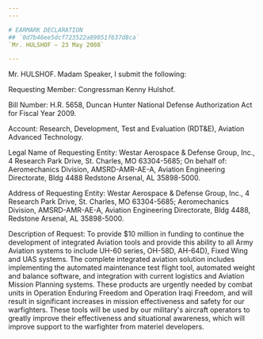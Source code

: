 ```yaml
---
---

# EARMARK DECLARATION
## `0d7b46ee5dcf723522a89051f637d8ca`
`Mr. HULSHOF — 23 May 2008`

---
```



Mr. HULSHOF. Madam Speaker, I submit the following:

Requesting Member: Congressman Kenny Hulshof.

Bill Number: H.R. 5658, Duncan Hunter National Defense Authorization 
Act for Fiscal Year 2009.

Account: Research, Development, Test and Evaluation (RDT&E), Aviation 
Advanced Technology.

Legal Name of Requesting Entity: Westar Aerospace & Defense Group, 
Inc., 4 Research Park Drive, St. Charles, MO 63304-5685; On behalf of: 
Aeromechanics Division, AMSRD-AMR-AE-A, Aviation Engineering 
Directorate, Bldg 4488 Redstone Arsenal, AL 35898-5000.

Address of Requesting Entity: Westar Aerospace & Defense Group, Inc., 
4 Research Park Drive, St. Charles, MO 63304-5685; Aeromechanics 
Division, AMSRD-AMR-AE-A, Aviation Engineering Directorate, Bldg 4488, 
Redstone Arsenal, AL 35898-5000.

Description of Request: To provide $10 million in funding to continue 
the development of integrated Aviation tools and provide this ability 
to all Army Aviation systems to include UH-60 series, OH-58D, AH-64D), 
Fixed Wing and UAS systems. The complete integrated aviation solution 
includes implementing the automated maintenance test flight tool, 
automated weight and balance software, and integration with current 
logistics and Aviation Mission Planning systems. These products are 
urgently needed by combat units in Operation Enduring Freedom and 
Operation Iraqi Freedom, and will result in significant increases in 
mission effectiveness and safety for our warfighters. These tools will 
be used by our military's aircraft operators to greatly improve their 
effectiveness and situational awareness, which will improve support to 
the warfighter from materiel developers.
